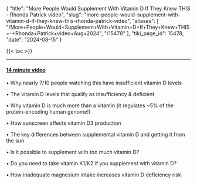 {
  "title": "More People Would Supplement With Vitamin D If They Knew THIS - Rhonda Patrick video",
  "slug": "more-people-would-supplement-with-vitamin-d-if-they-knew-this-rhonda-patrick-video",
  "aliases": [
    "/More+People+Would+Supplement+With+Vitamin+D+If+They+Knew+THIS+-+Rhonda+Patrick+video+Aug+2024",
    "/15478"
  ],
  "tiki_page_id": 15478,
  "date": "2024-08-15"
}

{{< toc >}}

---

#### [14 minute video](https://www.youtube.com/watch?v=vrPvQp3hHNs)

• Why nearly 7/10 people watching this have insufficient vitamin D levels 

• The vitamin D levels that qualify as insufficiency & deficient 

• Why vitamin D is much more than a vitamin (it regulates ~5% of the protein-encoding human genome!)

• How sunscreen affects vitamin D3 production

• The key differences between supplemental vitamin D and getting it from the sun 

• Is it possible to supplement with too much vitamin D? 

• Do you need to take vitamin K1/K2 if you supplement with vitamin D?

• How inadequate magnesium intake increases vitamin D deficiency risk 
